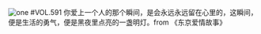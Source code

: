 ![one](http://image.wufazhuce.com/Flqz5lBvfR3j2lKy-ud4poMgKFf3)
#VOL.591
你爱上一个人的那个瞬间，是会永远永远留在心里的，这瞬间，便是生活的勇气，便是黑夜里点亮的一盏明灯。from 《东京爱情故事》